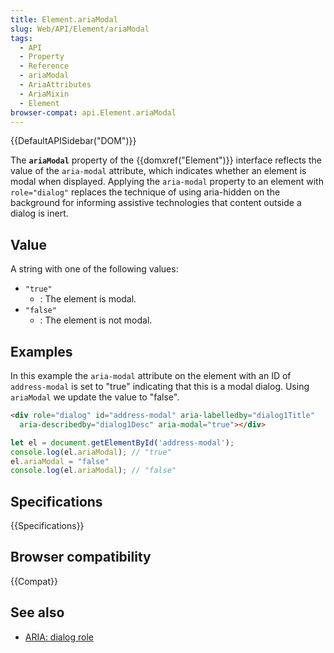 ```yaml
---
title: Element.ariaModal
slug: Web/API/Element/ariaModal
tags:
  - API
  - Property
  - Reference
  - ariaModal
  - AriaAttributes
  - AriaMixin
  - Element
browser-compat: api.Element.ariaModal
---
```

{{DefaultAPISidebar("DOM")}}

The **`ariaModal`** property of the {{domxref("Element")}} interface reflects the value of the `aria-modal` attribute, which indicates whether an element is modal when displayed. Applying the `aria-modal` property to an element with `role="dialog"` replaces the technique of using aria-hidden on the background for informing assistive technologies that content outside a dialog is inert.

## Value

A string with one of the following values:

- `"true"`
  - : The element is modal.
- `"false"`
  - : The element is not modal.

## Examples

In this example the `aria-modal` attribute on the element with an ID of `address-modal` is set to "true" indicating that this is a modal dialog. Using `ariaModal` we update the value to "false".

```html
<div role="dialog" id="address-modal" aria-labelledby="dialog1Title"
  aria-describedby="dialog1Desc" aria-modal="true"></div>
```

```js
let el = document.getElementById('address-modal');
console.log(el.ariaModal); // "true"
el.ariaModal = "false"
console.log(el.ariaModal); // "false"
```

## Specifications

{{Specifications}}

## Browser compatibility

{{Compat}}

## See also

- [ARIA: dialog role](/en-US/docs/Web/Accessibility/ARIA/Roles/dialog_role)

